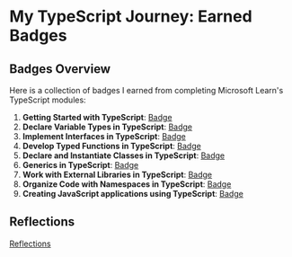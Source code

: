 # My TypeScript Journey: Earned Badges

## Badges Overview

Here is a collection of badges I earned from completing Microsoft Learn's TypeScript modules:

1. **Getting Started with TypeScript**: [Badge](https://learn.microsoft.com/api/achievements/share/ru-ru/xFedSix-8574/24X4XXWV?sharingId=31EA6E6CF72CBF06)
2. **Declare Variable Types in TypeScript**: [Badge](https://learn.microsoft.com/api/achievements/share/en-us/xFedSix-8574/K5V3WHVB?sharingId=31EA6E6CF72CBF06)
3. **Implement Interfaces in TypeScript**: [Badge](https://learn.microsoft.com/api/achievements/share/ru-ru/xFedSix-8574/UF5MSR63?sharingId=31EA6E6CF72CBF06)
4. **Develop Typed Functions in TypeScript**: [Badge](https://learn.microsoft.com/api/achievements/share/ru-ru/xFedSix-8574/PTZ8EAL4?sharingId=31EA6E6CF72CBF06)
5. **Declare and Instantiate Classes in TypeScript**: [Badge](https://learn.microsoft.com/api/achievements/share/ru-ru/xFedSix-8574/3XL43SNH?sharingId=31EA6E6CF72CBF06)
6. **Generics in TypeScript**: [Badge](https://learn.microsoft.com/api/achievements/share/ru-ru/xFedSix-8574/7ENFJJGZ?sharingId=31EA6E6CF72CBF06)
7. **Work with External Libraries in TypeScript**: [Badge](https://learn.microsoft.com/api/achievements/share/ru-ru/xFedSix-8574/8R6CDKXW?sharingId=31EA6E6CF72CBF06)
8. **Organize Code with Namespaces in TypeScript**: [Badge](https://learn.microsoft.com/api/achievements/share/ru-ru/xFedSix-8574/UF56WXH3?sharingId=31EA6E6CF72CBF06)
9. **Creating JavaScript applications using TypeScript**: [Badge](https://learn.microsoft.com/api/achievements/share/ru-ru/xFedSix-8574/3XLCNX3H?sharingId=31EA6E6CF72CBF06)

## Reflections

[Reflections](TypeScript-Modules-Reflections.md)
